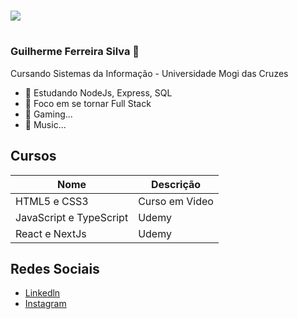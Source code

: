 #

![](https://user-images.githubusercontent.com/70382532/138322189-2db8df52-9dcb-40a0-88a8-c365466bd33d.gif)

#

### Guilherme Ferreira Silva 👋
Cursando Sistemas da Informação - Universidade Mogi das Cruzes 

- 🌱 Estudando NodeJs, Express, SQL
- 👯 Foco em se tornar Full Stack
- 🤔 Gaming...
- 💬 Music...

## Cursos
Nome|Descrição
---|---
HTML5 e CSS3 | Curso em Video
JavaScript e TypeScript | Udemy
React e NextJs | Udemy

## Redes Sociais
* [Linkedln](https://linkedin.com/in/guilherme-ferreira-004449252)
* [Instagram](https://instagram.com/guilhermeefe_?igshid=YmMyMTA2M2Y=)
